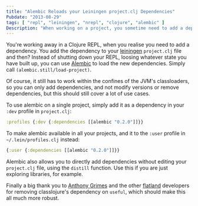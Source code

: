 ```yaml
---
title: "Alembic Reloads your Leiningen project.clj Dependencies"
Pubdate: "2013-08-29"
tags: [ "repl", "leiningen", "nrepl", "clojure", "alembic" ]
Description: "When working on a project, you sometime need to add a dependency.  Using Alembic you can add the dependency in your project.clj file, and then call alembic.still/load-project to load the dependency into a running repl, without loosing your repl state."
---
```


You're working away in a Clojure REPL, when you realise you need to
add a dependency.  You add the dependency to your [leiningen][lein]
`project.clj` file and then?  Instead of shutting down your REPL,
loosing whatever state you have built up, you can use
[Alembic][alembic] to load the new dependencies.  Simply call
`(alembic.still/load-project)`.

Of course, it still has to work within the confines of the JVM's
classloaders, so you can only add dependencies, and not modify
versions or remove dependencies, but this should still cover a lot of
use cases.

To use alembic on a single project, simply add it as a dependency in
your `:dev` profile in `project.clj`:

```clj
:profiles {:dev {:dependencies [[alembic "0.2.0"]]}}
```

To make alembic available in all your projects, and it to the `:user`
profile in `~/.lein/profiles.clj` instead:

```clj
{:user {:dependencies [[alembic "0.2.0"]]}}
```

Alembic also allows you to directly add dependencies without editing
your `project.clj` file, using the `distill` function.  Use this if you
are just exploring libraries, for example.

Finally a big thank you to [Anthony Grimes][raynes] and the other
[flatland][flatland] developers for removing classlojure's dependency
on `useful`, which should make this all much more robust.

[alembic]: https://github.com/pallet/alembic#alembic "Alembic"
[lein]: http://leiningen.org "Leiningen"
[raynes]: http://blog.raynes.me/ "Raynes"
[flatland]: https://github.com/flatland/ "flatland"
